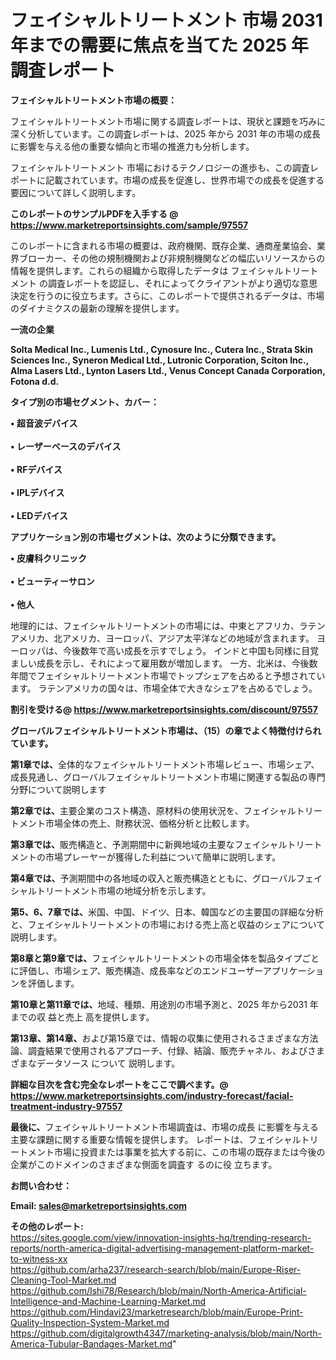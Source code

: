 # フェイシャルトリートメント 市場 2031 年までの需要に焦点を当てた 2025 年調査レポート

<strong><b>フェイシャルトリートメント市場の概要：</b></strong>

フェイシャルトリートメント市場に関する調査レポートは、現状と課題を巧みに深く分析しています。この調査レポートは、2025 年から 2031 年の市場の成長に影響を与える他の重要な傾向と市場の推進力も分析します。

フェイシャルトリートメント 市場におけるテクノロジーの進歩も、この調査レポートに記載されています。市場の成長を促進し、世界市場での成長を促進する要因について詳しく説明します。

<strong>このレポートのサンプルPDFを入手する @ <a href=https://www.marketreportsinsights.com/sample/97557>https://www.marketreportsinsights.com/sample/97557</a></strong>

このレポートに含まれる市場の概要は、政府機関、既存企業、通商産業協会、業界ブローカー、その他の規制機関および非規制機関などの幅広いリソースからの情報を提供します。これらの組織から取得したデータは フェイシャルトリートメント の調査レポートを認証し、それによってクライアントがより適切な意思決定を行うのに役立ちます。さらに、このレポートで提供されるデータは、市場のダイナミクスの最新の理解を提供します。

<strong>一流の企業</strong>

<strong><b>Solta Medical Inc., Lumenis Ltd., Cynosure Inc., Cutera Inc., Strata Skin Sciences Inc., Syneron Medical Ltd., Lutronic Corporation, Sciton Inc., Alma Lasers Ltd., Lynton Lasers Ltd., Venus Concept Canada Corporation, Fotona d.d.</b></strong>

<strong><b>タイプ別の市場セグメント、カバー：</b></strong>

<strong>• 超音波デバイス<br><br>• レーザーベースのデバイス<br><br>• RFデバイス<br><br>• IPLデバイス<br><br>• LEDデバイス</strong>

<strong><b>アプリケーション別の市場セグメントは、次のように分類できます。</b></strong>

<strong>• 皮膚科クリニック<br><br>• ビューティーサロン<br><br>• 他人</strong>

 地理的には、フェイシャルトリートメントの市場には、中東とアフリカ、ラテンアメリカ、北アメリカ、ヨーロッパ、アジア太平洋などの地域が含まれます。 ヨーロッパは、今後数年で高い成長を示すでしょう。 インドと中国も同様に目覚ましい成長を示し、それによって雇用数が増加します。 一方、北米は、今後数年間でフェイシャルトリートメント市場でトップシェアを占めると予想されています。 ラテンアメリカの国々は、市場全体で大きなシェアを占めるでしょう。

<strong>割引を受ける@ <a href=https://www.marketreportsinsights.com/discount/97557>https://www.marketreportsinsights.com/discount/97557</a></strong>

<strong><b>グローバルフェイシャルトリートメント市場は、（15）の章でよく特徴付けられています。</b></strong>

<strong><b>第</b></strong><strong><b>1章では、</b></strong>全体的なフェイシャルトリートメント市場レビュー、市場シェア、成長見通し、グローバルフェイシャルトリートメント市場に関連する製品の専門分野について説明します

<strong><b>第2章では、</b></strong>主要企業のコスト構造、原材料の使用状況を、フェイシャルトリートメント市場全体の売上、財務状況、価格分析と比較します。

<strong><b>第3章では、</b></strong>販売構造と、予測期間中に新興地域の主要なフェイシャルトリートメントの市場プレーヤーが獲得した利益について簡単に説明します。

<strong><b>第4章では、</b></strong>予測期間中の各地域の収入と販売構造とともに、グローバルフェイシャルトリートメント市場の地域分析を示します。

<strong><b>第5、6、7章では、</b></strong>米国、中国、ドイツ、日本、韓国などの主要国の詳細な分析と、フェイシャルトリートメントの市場における売上高と収益のシェアについて説明します。

<strong><b>第8章と第9章では、</b></strong>フェイシャルトリートメントの市場全体を製品タイプごとに評価し、市場シェア、販売構造、成長率などのエンドユーザーアプリケーションを評価します。

<strong><b>第10章と第11章では、</b></strong>地域、種類、用途別の市場予測と、2025 年から2031 年までの収 益と売上 高を提供します。

<strong><b>第13章、第14章、</b></strong>および第15章では、情報の収集に使用されるさまざまな方法論、調査結果で使用されるアプローチ、付録、結論、販売チャネル、およびさまざまなデータソース について 説明します。

<strong>詳細な目次を含む完全なレポートをここで調べます。@ <a href=https://www.marketreportsinsights.com/industry-forecast/facial-treatment-industry-97557>https://www.marketreportsinsights.com/industry-forecast/facial-treatment-industry-97557</a></strong>

<strong><b>最後に、</b></strong>フェイシャルトリートメント市場調査は、市場の成長 に影響を</a>与える主要な課題に関する重要な情報を提供します。 レポートは、フェイシャルトリートメント市場に投資または事業を拡大する前に、この市場の既存または今後の企業がこのドメインのさまざまな側面を調査す るのに役 立ちます。

<strong><b>お問い合わせ：</b></strong>

<strong>Email: </strong><a href=mailto:sales@marketreportsinsights.com><strong>sales@marketreportsinsights.com</strong></a>

<strong>その他のレポート:</strong>
<br>
<a href=https://sites.google.com/view/innovation-insights-hq/trending-research-reports/north-america-digital-advertising-management-platform-market-to-witness-xx>https://sites.google.com/view/innovation-insights-hq/trending-research-reports/north-america-digital-advertising-management-platform-market-to-witness-xx</a>
<br>
<a href=https://github.com/arha237/research-search/blob/main/Europe-Riser-Cleaning-Tool-Market.md>https://github.com/arha237/research-search/blob/main/Europe-Riser-Cleaning-Tool-Market.md</a>
<br>
<a href=https://github.com/Ishi78/Research/blob/main/North-America-Artificial-Intelligence-and-Machine-Learning-Market.md>https://github.com/Ishi78/Research/blob/main/North-America-Artificial-Intelligence-and-Machine-Learning-Market.md</a>
<br>
<a href=https://github.com/Hindavi23/marketresearch/blob/main/Europe-Print-Quality-Inspection-System-Market.md>https://github.com/Hindavi23/marketresearch/blob/main/Europe-Print-Quality-Inspection-System-Market.md</a>
<br>
<a href=https://github.com/digitalgrowth4347/marketing-analysis/blob/main/North-America-Tubular-Bandages-Market.md>https://github.com/digitalgrowth4347/marketing-analysis/blob/main/North-America-Tubular-Bandages-Market.md</a>"
